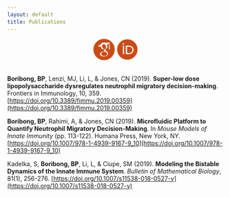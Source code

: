 ```yaml
---
layout: default
title: Publications
---
```


<center><a href=""><img src="/images/google-scholar-icon.png" alt="https://scholar.google.com/citations?user=SpJNsxYAAAAJ&hl=en" title="https://scholar.google.com/citations?user=SpJNsxYAAAAJ&hl=en" width="50" height="50" /></a>
<a href="https://orcid.org/0000-0003-1297-6337"><img src="/images/orcid-icon.png" alt="https://orcid.org/0000-0003-1297-6337" title="https://orcid.org/0000-0003-1297-6337" width="50" height="50" /></a>
</center>

<br>
<p></p>

**Boribong, BP**, Lenzi, MJ, Li, L, & Jones, CN (2019). **Super-low dose lipopolysaccharide dysregulates neutrophil migratory decision-making**. Frontiers in Immunology, 10, 359. [https://doi.org/10.3389/fimmu.2019.00359](https://doi.org/10.3389/fimmu.2019.00359)

**Boribong, BP**, Rahimi, A, & Jones, CN (2019). **Microfluidic Platform to Quantify Neutrophil Migratory Decision-Making**. In *Mouse Models of Innate Immunity* (pp. 113-122). Humana Press, New York, NY. [https://doi.org/10.1007/978-1-4939-9167-9_10](https://doi.org/10.1007/978-1-4939-9167-9_10)

Kadelka, S, **Boribong, BP**, Li, L, & Ciupe, SM (2019). **Modeling the Bistable Dynamics of the Innate Immune System**. *Bulletin of Mathematical Biology*, 81(1), 256-276. [https://doi.org/10.1007/s11538-018-0527-y](https://doi.org/10.1007/s11538-018-0527-y)


